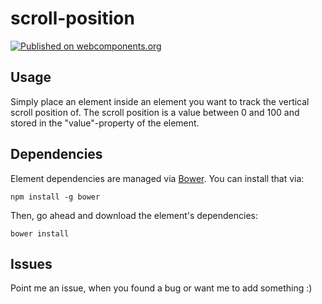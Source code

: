 # scroll-position

[![Published on webcomponents.org](https://img.shields.io/badge/webcomponents.org-published-blue.svg)](https://www.webcomponents.org/element/owner/my-element)


## Usage

Simply place an <scroll-position> element inside an element you want to track the vertical scroll position of. The scroll
position is a value between 0 and 100 and stored in the "value"-property of the <scroll-position> element.


## Dependencies

Element dependencies are managed via [Bower](http://bower.io/). You can
install that via:

    npm install -g bower

Then, go ahead and download the element's dependencies:

    bower install

## Issues

Point me an issue, when you found a bug or want me to add something :)
